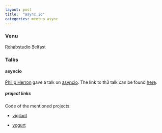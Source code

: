 ```yaml
---
layout: post
title:  "async.io"
categories: meetup async 
---
```


### Venu

[Rehabstudio](http://rehabstudio.com) Belfast

### Talks

#### asyncio
[Philip Herron](http://www.meetup.com/PyBelfast/members/182608844/) gave a talk on [asyncio](https://docs.python.org/3/library/asyncio.html). The link to th3 talk can be found [here](https://docs.google.com/presentation/d/17dlZN8Gbj8niUXQYkO19flHKpfh6zDvzYfyfpuuiss0/edit).

##### project links

Code of the mentioned projects:

- [vigilant](https://github.com/redbrain/vigilant)

- [yogurt](https://github.com/redbrain/yogurt)

